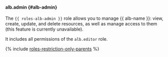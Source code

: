 #### alb.admin {#alb-admin}

The `{{ roles-alb-admin }}` role allows you to manage {{ alb-name }}: view, create, update, and delete resources, as well as manage access to them (this feature is currently unavailable).

It includes all permissions of the `alb.editor` role.

{% include [roles-restriction-only-parents](iam/roles-restriction-only-parents.md) %}
